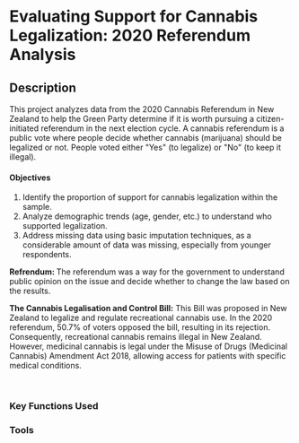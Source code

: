 <h1> Evaluating Support for Cannabis Legalization: 2020 Referendum Analysis </h1>



<h2>Description</h2>

This project analyzes data from the 2020 Cannabis Referendum in New Zealand to help the Green Party determine if it is worth pursuing a citizen-initiated referendum in the next election cycle. 
A cannabis referendum is a public vote where people decide whether cannabis (marijuana) should be legalized or not. People voted either "Yes" (to legalize) or "No" (to keep it illegal).

#### Objectives
1. Identify the proportion of support for cannabis legalization within the sample.
2. Analyze demographic trends (age, gender, etc.) to understand who supported legalization.
3. Address missing data using basic imputation techniques, as a considerable amount of data was missing, especially from younger respondents.

<b> Refrendum: </b> The referendum was a way for the government to understand public opinion on the issue and decide whether to change the law based on the results.

<b> The Cannabis Legalisation and Control Bill:</b> This Bill was proposed in New Zealand to legalize and regulate recreational cannabis use. In the 2020 referendum, 50.7% of voters opposed the bill, resulting in its rejection. Consequently, recreational cannabis remains illegal in New Zealand. However, medicinal cannabis is legal under the Misuse of Drugs (Medicinal Cannabis) Amendment Act 2018, allowing access for patients with specific medical conditions. 

   



<br />

### Key Functions Used


### Tools



